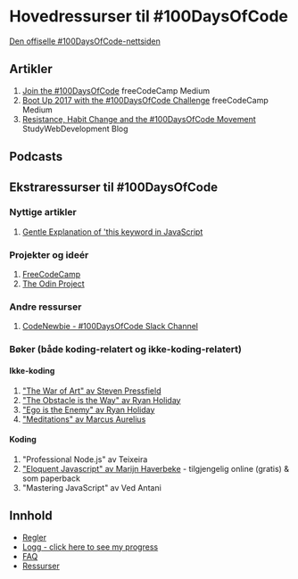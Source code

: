 # Hovedressurser til #100DaysOfCode

[Den offiselle #100DaysOfCode-nettsiden](http://100daysofcode.com/)

## Artikler

1. [Join the #100DaysOfCode](https://medium.freecodecamp.com/join-the-100daysofcode-556ddb4579e4) freeCodeCamp Medium
2. [Boot Up 2017 with the #100DaysOfCode Challenge](https://medium.freecodecamp.com/start-2017-with-the-100daysofcode-improved-and-updated-18ce604b237b) freeCodeCamp Medium 
3. [Resistance, Habit Change and the #100DaysOfCode Movement](https://studywebdevelopment.com/100-days-of-code.html) StudyWebDevelopment Blog

## Podcasts

## Ekstraressurser til #100DaysOfCode

### Nyttige artikler

1. [Gentle Explanation of 'this keyword in JavaScript](http://rainsoft.io/gentle-explanation-of-this-in-javascript/)

### Projekter og ideér

1. [FreeCodeCamp](https://www.freecodecamp.com)
2. [The Odin Project](http://www.theodinproject.com/)

### Andre ressurser

1. [CodeNewbie - #100DaysOfCode Slack Channel](https://codenewbie.typeform.com/to/uwsWlZ)

### Bøker (både koding-relatert og ikke-koding-relatert)

#### Ikke-koding

1. ["The War of Art" av Steven Pressfield](http://www.goodreads.com/book/show/1319.The_War_of_Art)
2. ["The Obstacle is the Way" av Ryan Holiday](http://www.goodreads.com/book/show/18668059-the-obstacle-is-the-way?ac=1&from_search=true)
3. ["Ego is the Enemy" av Ryan Holiday](http://www.goodreads.com/book/show/27036528-ego-is-the-enemy?from_search=true&search_version=service)
4. ["Meditations" av Marcus Aurelius](https://www.goodreads.com/book/show/662925.Meditations)

#### Koding

1. "Professional Node.js" av Teixeira
2. ["Eloquent Javascript" av Marijn Haverbeke](http://eloquentjavascript.net/) - tilgjengelig online (gratis) & som paperback
3. "Mastering JavaScript" av Ved Antani

## Innhold

* [Regler](rules.md)
* [Logg - click here to see my progress](log.md)
* [FAQ](FAQ.md)
* [Ressurser](resources.md)
